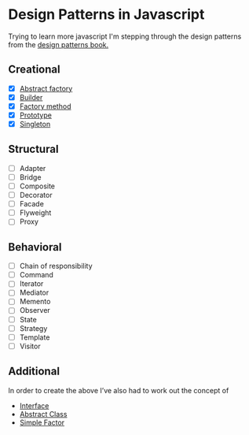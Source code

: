# Design Patterns in Javascript
Trying to learn more javascript I'm stepping through the design patterns from the [design patterns book.](https://en.wikipedia.org/wiki/Design_Patterns)

## Creational
- [x] [Abstract factory](https://github.com/BennettPhil/js-design-patterns/tree/master/AbstractFactory) 
- [x] [Builder](https://github.com/BennettPhil/js-design-patterns/tree/master/Builder)
- [x] [Factory method](https://github.com/BennettPhil/js-design-patterns/tree/master/FactoryMethod)
- [x] [Prototype](https://github.com/BennettPhil/js-design-patterns/tree/master/Prototype) 
- [x] [Singleton](https://github.com/BennettPhil/js-design-patterns/tree/master/Singleton)

## Structural
- [ ] Adapter
- [ ] Bridge 
- [ ] Composite 
- [ ] Decorator 
- [ ] Facade
- [ ] Flyweight 
- [ ] Proxy 

## Behavioral
- [ ] Chain of responsibility
- [ ] Command 
- [ ] Iterator 
- [ ] Mediator 
- [ ] Memento 
- [ ] Observer 
- [ ] State 
- [ ] Strategy
- [ ] Template
- [ ] Visitor

## Additional
In order to create the above I’ve also had to work out the concept of 
* [Interface](https://github.com/BennettPhil/js-design-patterns/blob/master/Common/Classes/Interface.js) 
* [Abstract Class](https://github.com/BennettPhil/js-design-patterns/tree/master/AbstractClass)
* [Simple Factor](https://github.com/BennettPhil/js-design-patterns/tree/master/SimpleFactory)
